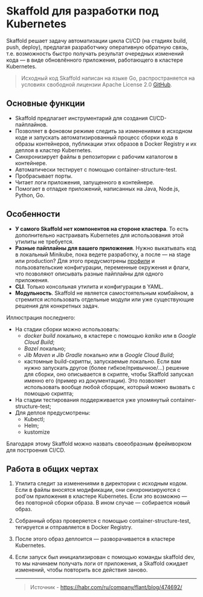 # Skaffold для разработки под Kubernetes

Skaffold решает задачу автоматизации цикла CI/CD (на стадиях build, push, deploy), предлагая разработчику оперативную обратную связь, 
т.е. возможность быстро получать результат очередных изменений кода — в виде обновлённого приложения, работающего в кластере Kubernetes.

>Исходный код Skaffold написан на языке Go, распространяется на условиях свободной лицензии Apache License 2.0 [GitHub](https://github.com/GoogleContainerTools/skaffold).

## Основные функции
* Skaffold предлагает инструментарий для создания CI/CD-пайплайнов.
* Позволяет в фоновом режиме следить за изменениями в исходном коде и запускать автоматизированный процесс сборки кода в образы контейнеров, публикации этих образов в Docker Registry и их деплоя в кластер Kubernetes.
* Синхронизирует файлы в репозитории с рабочим каталогом в контейнере.
* Автоматически тестирует с помощью container-structure-test.
* Пробрасывает порты.
* Читает логи приложения, запущенного в контейнере.
* Помогает в отладке приложений, написанных на Java, Node.js, Python, Go.

## Особенности
* __У самого Skaffold нет компонентов на стороне кластера__. То есть дополнительно настраивать Kubernetes для использования этой утилиты не требуется.
* __Разные пайплайны для вашего приложения__. Нужно выкатывать код в локальный Minikube, пока ведете разработку, а после — на stage или production? 
Для этого предусмотрены [профили](https://skaffold.dev/docs/environment/profiles/) и пользовательские конфигурации, 
переменные окружения и флаги, что позволяют описывать разные пайплайны для одного приложения.
* __CLI__. Только консольная утилита и конфигурации в YAML. 
* __Модульность__. Skaffold не является самостоятельным комбайном, а стремится использовать отдельные модули или уже существующие решения для конкретных задач.

Иллюстрация последнего:
* На стадии сборки можно использовать:
  * *docker build* локально, в кластере с помощью *kaniko* или в *Google Cloud Build*;
  * *Bazel* локально;
  * *Jib Maven* и *Jib Gradle* локально или в *Google Cloud Build*;
  * кастомные build-скрипты, запускаемые локально. Если вам нужно запускать другое (более гибкое/привычное/…) 
  решение для сборки, оно описывается в скрипте, чтобы Skaffold запускал именно его 
  (пример из документации). Это позволяет использовать вообще любой сборщик, который можно вызвать с помощью скрипта;
* На стадии тестирования поддерживается уже упомянутый container-structure-test;
* Для деплоя предусмотрены:
  * Kubectl;
  * Helm;
  * kustomize

Благодаря этому Skaffold можно назвать своеобразным фреймворком для построения CI/CD. 

## Работа в общих чертах
1. Утилита следит за изменениями в директории с исходным кодом. Если в файлы вносятся модификации, они синхронизируются с pod’ом приложения в кластере Kubernetes. 
   Если это возможно — без повторной сборки образа. В ином случае — собирается новый образ.
2. Собранный образ проверяется с помощью container-structure-test, тегируется и отправляется в Docker Registry.
3. После этого образ деплоится — разворачивается в кластере Kubernetes.
4. Если запуск был инициализирован с помощью команды skaffold dev, то мы начинаем получать логи от приложения, 
   а Skaffold ожидает изменений, чтобы повторить все действия заново.
   
   ___
   >Источник - https://habr.com/ru/company/flant/blog/474692/
